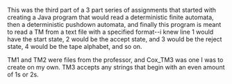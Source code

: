 This was the third part of a 3 part series of assignments that started with creating a Java program that would read a deterministic finite automata, then a deterministic pushdown automata, 
and finally this program is meant to read a TM from a text file with a specified format--i knew line 1 would have the start state, 2 would be the accept state, and 3 would be the reject state, 4 would be the tape alphabet, and so on. 

TM1 and TM2 were files from the professor, and Cox_TM3 was one I was to create on my own.
TM3 accepts any strings that begin with an even amount of 1s or 2s.

